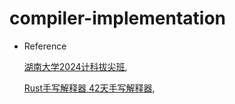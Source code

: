 # compiler-implementation

- Reference

  [湖南大学2024计科拔尖班](https://www.bilibili.com/video/BV1hm41117w8/), 

  [Rust手写解释器 42天手写解释器](https://www.bilibili.com/video/BV12R4y1v7jw/), 



































































































































